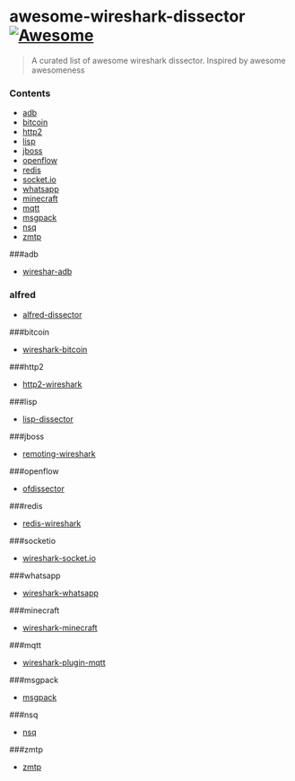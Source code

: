 # awesome-wireshark-dissector  [![Awesome](https://cdn.rawgit.com/sindresorhus/awesome/d7305f38d29fed78fa85652e3a63e154dd8e8829/media/badge.svg)](https://github.com/sindresorhus/awesome)

> A curated list of awesome wireshark dissector. Inspired by awesome awesomeness


### Contents
* [adb](#adb)
* [bitcoin](#bitcoin)
* [http2](#http2)
* [lisp](#lisp)
* [jboss](#jboss)
* [openflow](#openflow)
* [redis](#redis)
* [socket.io](#socketio)
* [whatsapp](#whatsapp)
* [minecraft](#minecraft)
* [mqtt](#mqtt)
* [msgpack](#msgpack)
* [nsq](#nsq)
* [zmtp](#zmtp)

###adb
* [wireshar-adb](https://github.com/cgutman/wireshark-adb-dissector)

### alfred
* [alfred-dissector](https://github.com/basros/alfred-dissector)

###bitcoin
* [wireshark-bitcoin](https://github.com/lbotsch/wireshark-bitcoin)

###http2
* [http2-wireshark](https://github.com/sludin/http2-wireshark)

###lisp
* [lisp-dissector](https://github.com/ljakab/lisp-dissector)

###jboss
* [remoting-wireshark](https://github.com/jboss-remoting/remoting-wireshark)

###openflow
* [ofdissector](https://github.com/CPqD/ofdissector)

###redis
* [redis-wireshark](https://github.com/jzwinck/redis-wireshark)

###socketio
* [wireshark-socket.io](https://github.com/ksmyth/wireshark-socket.io)

###whatsapp
* [wireshark-whatsapp](https://github.com/davidgfnet/wireshark-whatsapp)

###minecraft
* [wireshark-minecraft](https://github.com/ScottBrooks/minecraft-dissector)

###mqtt
* [wireshark-plugin-mqtt](https://github.com/Johann-Angeli/wireshark-plugin-mqtt)

###msgpack
* [msgpack](https://github.com/linear-rpc/msgpack-rpc-dissector)

###nsq
* [nsq](https://github.com/detailyang/wireshark-nsq)

###zmtp
* [zmtp](https://github.com/whitequark/zmtp-wireshark)
